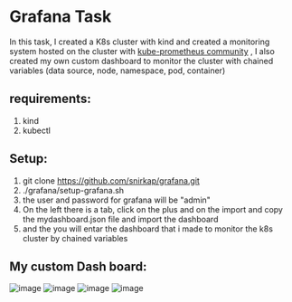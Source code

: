 # Grafana Task
In this task, I created a K8s cluster with kind and created a monitoring system hosted on the cluster with [kube-prometheus community](https://github.com/prometheus-operator/kube-prometheus/tree/release-0.11) , I also created my own custom dashboard to monitor the cluster with chained variables (data source, node, namespace, pod, container)
## requirements:
1. kind
2. kubectl
## Setup:
1. git clone https://github.com/snirkap/grafana.git
2. ./grafana/setup-grafana.sh
3. the user and password for grafana will be "admin"
4. On the left there is a tab, click on the plus and on the import and copy the mydashboard.json file and import the dashboard
5. and the you will entar the dashboard that i made to monitor the k8s cluster by chained variables 

## My custom Dash board:
![image](https://github.com/snirkap/grafana/assets/120733215/6f1c5894-95ac-4f8d-92ee-ff3b8a12ab29)
![image](https://github.com/snirkap/grafana/assets/120733215/0293a1ea-4209-477c-b6ff-caebc91329f9)
![image](https://github.com/snirkap/grafana/assets/120733215/0c5c3775-ce7b-4f12-949e-2e32b289b830)
![image](https://github.com/snirkap/grafana/assets/120733215/3fe8083c-5c98-4f61-87b0-b3b25d54da5b)

